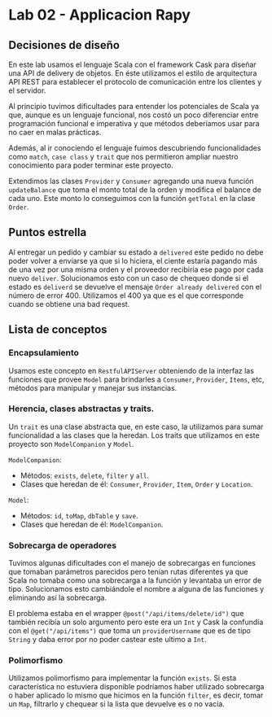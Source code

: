 # Lab 02 - Applicacion Rapy

## Decisiones de diseño

En este lab usamos el lenguaje Scala con el framework Cask para diseñar una API
de delivery de objetos. En éste utilizamos el estilo de arquitectura API REST
para establecer el protocolo de comunicación entre los clientes y el servidor.

Al principio tuvimos dificultades para entender los potenciales de Scala ya que,
aunque es un lenguaje funcional, nos costó un poco diferenciar entre
programación funcional e imperativa y que métodos deberíamos usar para no caer
en malas prácticas.

Además, al ir conociendo el lenguaje fuimos descubriendo funcionalidades como
`match`, `case class` y `trait` que nos permitieron ampliar nuestro conocimiento
para poder terminar este proyecto.

Extendimos las clases `Provider` y `Consumer` agregando una nueva función
`updateBalance` que toma el monto total de la orden y modifica el balance de
cada uno. Este monto lo conseguimos con la función `getTotal` en la clase
`Order`.

## Puntos estrella

Al entregar un pedido y cambiar su estado a `delivered` este pedido no debe
poder volver a enviarse ya que si lo hiciera, el ciente estaría pagando más de
una vez por una misma orden y el proveedor recibiría ese pago por cada nuevo
`deliver`. Solucionamos esto con un caso de chequeo donde si el estado es
`deliverd` se devuelve el mensaje `Order already delivered` con el número de
error 400. Utilizamos el 400 ya que es el que corresponde cuando se obtiene una
bad request.

## Lista de conceptos

### Encapsulamiento

Usamos este concepto en `RestfulAPIServer` obteniendo de la interfaz las
funciones que provee `Model` para brindarles a `Consumer`, `Provider`, `Items`,
etc, métodos para manipular y manejar sus instancias.

### Herencia, clases abstractas y traits.

Un `trait` es una clase abstracta que, en este caso, la utilizamos para sumar
funcionalidad a las clases que la heredan. Los traits que utilizamos en este
proyecto son `ModelCompanion` y `Model`.

`ModelCompanion`:
 - Métodos: `exists`, `delete`, `filter` y `all`.
 - Clases que heredan de él: `Consumer`, `Provider`, `Item`, `Order` y `Location`.

`Model`:
 - Métodos: `id`, `toMap`, `dbTable` y `save`.
 - Clases que heredan de él: `ModelCompanion`.

### Sobrecarga de operadores

Tuvimos algunas dificultades con el manejo de sobrecargas en funciones que
tomaban parámetros parecidos pero tenían rutas diferentes ya que Scala no tomaba
como una sobrecarga a la función y levantaba un error de tipo. Solucionamos esto
cambiándole el nombre a alguna de las funciones y eliminando así la sobrecarga.

El problema estaba en el wrapper `@post("/api/items/delete/id")` que también
recibía un solo argumento pero este era un `Int` y Cask la confundía con el
`@get("/api/items")` que toma un `providerUsername` que es de tipo `String` y
daba error por no poder castear este ultimo a `Int`.

### Polimorfismo

Utilizamos polimorfismo para implementar la función `exists`. Si esta
característica no estuviera disponible podríamos haber utilizado sobrecarga o
haber aplicado lo mismo que hicimos en la función `filter`, es decir, tomar un
`Map`, filtrarlo y chequear si la lista que devuelve es o no vacía.

